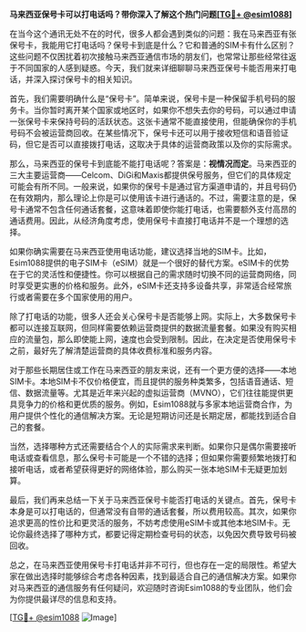 **马来西亚保号卡可以打电话吗？带你深入了解这个热门问题[[TG💪+ @esim1088](https://t.me/s/esim1088)]**

在当今这个通讯无处不在的时代，很多人都会遇到类似的问题：我在马来西亚有张保号卡，我能用它打电话吗？保号卡到底是什么？它和普通的SIM卡有什么区别？这些问题不仅困扰着初次接触马来西亚通信市场的朋友们，也常常让那些经常往返于不同国家的人感到疑惑。今天，我们就来详细聊聊马来西亚保号卡能否用来打电话，并深入探讨保号卡的相关知识。

首先，我们需要明确什么是“保号卡”。简单来说，保号卡是一种保留手机号码的服务卡。当你暂时离开某个国家或地区时，如果你不想失去你的号码，可以通过申请一张保号卡来保持号码的活跃状态。这张卡通常不能直接使用，但能确保你的手机号码不会被运营商回收。在某些情况下，保号卡还可以用于接收短信和语音验证码，但它是否可以直接拨打电话，这取决于具体的运营商政策以及你的实际需求。

那么，马来西亚的保号卡到底能不能打电话呢？答案是：**视情况而定**。马来西亚的三大主要运营商——Celcom、DiGi和Maxis都提供保号服务，但它们的具体规定可能会有所不同。一般来说，如果你的保号卡是通过官方渠道申请的，并且号码仍在有效期内，那么理论上你是可以使用该卡进行通话的。不过，需要注意的是，保号卡通常不包含任何通话套餐，这意味着即使你能打电话，也需要额外支付高昂的通话费用。因此，从经济角度考虑，使用保号卡直接打电话并不是一个理想的选择。

如果你确实需要在马来西亚使用电话功能，建议选择当地的SIM卡。比如，Esim1088提供的电子SIM卡（eSIM）就是一个很好的替代方案。eSIM卡的优势在于它的灵活性和便捷性。你可以根据自己的需求随时切换不同的运营商网络，同时享受更实惠的价格和服务。此外，eSIM卡还支持多设备共享，非常适合经常旅行或者需要在多个国家使用的用户。

除了打电话的功能，很多人还会关心保号卡是否能够上网。实际上，大多数保号卡都可以连接互联网，但同样需要依赖运营商提供的数据流量套餐。如果没有购买相应的流量包，那么即使能上网，速度也会受到限制。因此，在决定是否使用保号卡之前，最好先了解清楚运营商的具体收费标准和服务内容。

对于那些长期居住或工作在马来西亚的朋友来说，还有一个更方便的选择——本地SIM卡。本地SIM卡不仅价格便宜，而且提供的服务种类繁多，包括语音通话、短信、数据流量等。尤其是近年来兴起的虚拟运营商（MVNO），它们往往能提供更具竞争力的价格和更优质的服务。例如，Esim1088就与多家本地运营商合作，为用户提供个性化的通信解决方案。无论是短期访问还是长期定居，都能找到适合自己的套餐。

当然，选择哪种方式还需要结合个人的实际需求来判断。如果你只是偶尔需要接听电话或查看信息，那么保号卡可能是一个不错的选择；但如果你需要频繁地拨打和接听电话，或者希望获得更好的网络体验，那么购买一张本地SIM卡无疑更加划算。

最后，我们再来总结一下关于马来西亚保号卡能否打电话的关键点。首先，保号卡本身是可以打电话的，但通常没有自带的通话套餐，所以费用较高。其次，如果你追求更高的性价比和更灵活的服务，不妨考虑使用eSIM卡或其他本地SIM卡。无论你最终选择了哪种方式，都要记得定期检查号码的状态，以免因欠费导致号码被回收。

总之，在马来西亚使用保号卡打电话并非不可行，但也存在一定的局限性。希望大家在做出选择时能够综合考虑各种因素，找到最适合自己的通信解决方案。如果你对马来西亚的通信服务有任何疑问，欢迎随时咨询Esim1088的专业团队，他们会为你提供最详尽的信息和支持。

[[TG💪+ @esim1088](https://t.me/s/esim1088) ![Image](https://i.postimg.cc/4NQfJmqS/Snipaste-2025-05-13-00-14-12.png)]
